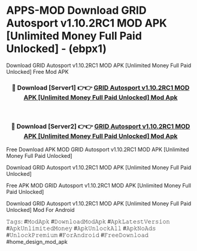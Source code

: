 # APPS-MOD Download GRID Autosport v1.10.2RC1 MOD APK [Unlimited Money Full Paid Unlocked] - (ebpx1)
Download GRID Autosport v1.10.2RC1 MOD APK [Unlimited Money Full Paid Unlocked] Free Mod APK

<div align="center">
<h3>🔴 Download [Server1] 👉👉 <a href="https://apk-comot.site?title=GRID_Autosport_v1.10.2RC1_MOD_APK_[Unlimited_Money_Full_Paid_Unlocked]">GRID Autosport v1.10.2RC1 MOD APK [Unlimited Money Full Paid Unlocked] Mod Apk</a></h3><br>

<h3>🔴 Download [Server2] 👉👉 <a href="https://apk-comot.site?title=GRID_Autosport_v1.10.2RC1_MOD_APK_[Unlimited_Money_Full_Paid_Unlocked]">GRID Autosport v1.10.2RC1 MOD APK [Unlimited Money Full Paid Unlocked] Mod Apk</a></h3>
</div>


Free Download APK MOD GRID Autosport v1.10.2RC1 MOD APK [Unlimited Money Full Paid Unlocked]

Download GRID Autosport v1.10.2RC1 MOD APK [Unlimited Money Full Paid Unlocked] 

Free APK MOD GRID Autosport v1.10.2RC1 MOD APK [Unlimited Money Full Paid Unlocked] 

Download GRID Autosport v1.10.2RC1 MOD APK [Unlimited Money Full Paid Unlocked] Mod For Android

𝚃𝚊𝚐𝚜: #𝙼𝚘𝚍𝙰𝚙𝚔 #𝙳𝚘𝚠𝚗𝚕𝚘𝚊𝚍𝙼𝚘𝚍𝙰𝚙𝚔 #𝙰𝚙𝚔𝙻𝚊𝚝𝚎𝚜𝚝𝚅𝚎𝚛𝚜𝚒𝚘𝚗 #𝙰𝚙𝚔𝚄𝚗𝚕𝚒𝚖𝚒𝚝𝚎𝚍𝙼𝚘𝚗𝚎𝚢 #𝙰𝚙𝚔𝚄𝚗𝚕𝚘𝚌𝚔𝙰𝚕𝚕 #𝙰𝚙𝚔𝙽𝚘𝙰𝚍𝚜 #𝚄𝚗𝚕𝚘𝚌𝚔𝙿𝚛𝚎𝚖𝚒𝚞𝚖 #𝙵𝚘𝚛𝙰𝚗𝚍𝚛𝚘𝚒𝚍 #𝙵𝚛𝚎𝚎𝙳𝚘𝚠𝚗𝚕𝚘𝚊𝚍 #home_design_mod_apk